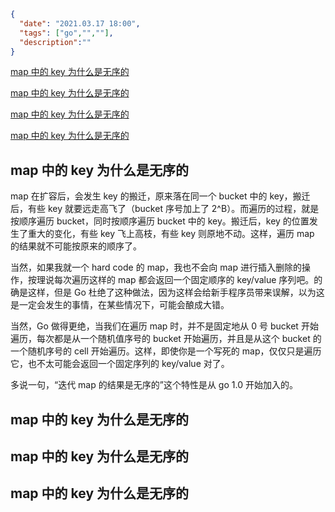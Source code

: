 ```json
{
  "date": "2021.03.17 18:00",
  "tags": ["go","",""],
  "description":""
}
```
[map 中的 key 为什么是无序的](#jump1)

[map 中的 key 为什么是无序的](#jump2)

[map 中的 key 为什么是无序的](#jump3)

[map 中的 key 为什么是无序的](#jump4)

## <span id="jump1">map 中的 key 为什么是无序的</span>

map 在扩容后，会发生 key 的搬迁，原来落在同一个 bucket 中的 key，搬迁后，有些 key 就要远走高飞了（bucket 序号加上了 2^B）。而遍历的过程，就是按顺序遍历 bucket，同时按顺序遍历 bucket 中的 key。搬迁后，key 的位置发生了重大的变化，有些 key 飞上高枝，有些 key 则原地不动。这样，遍历 map 的结果就不可能按原来的顺序了。

当然，如果我就一个 hard code 的 map，我也不会向 map 进行插入删除的操作，按理说每次遍历这样的 map 都会返回一个固定顺序的 key/value 序列吧。的确是这样，但是 Go 杜绝了这种做法，因为这样会给新手程序员带来误解，以为这是一定会发生的事情，在某些情况下，可能会酿成大错。

当然，Go 做得更绝，当我们在遍历 map 时，并不是固定地从 0 号 bucket 开始遍历，每次都是从一个随机值序号的 bucket 开始遍历，并且是从这个 bucket 的一个随机序号的 cell 开始遍历。这样，即使你是一个写死的 map，仅仅只是遍历它，也不太可能会返回一个固定序列的 key/value 对了。

多说一句，“迭代 map 的结果是无序的”这个特性是从 go 1.0 开始加入的。

## <span id="jump2">map 中的 key 为什么是无序的</span>

## <span id="jump3">map 中的 key 为什么是无序的</span>

## <span id="jump4">map 中的 key 为什么是无序的</span>

